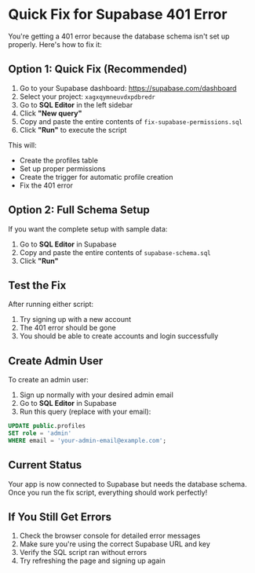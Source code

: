 # Quick Fix for Supabase 401 Error

You're getting a 401 error because the database schema isn't set up properly. Here's how to fix it:

## Option 1: Quick Fix (Recommended)

1. Go to your Supabase dashboard: https://supabase.com/dashboard
2. Select your project: `xagxqymneuvdxpdbredr`
3. Go to **SQL Editor** in the left sidebar
4. Click **"New query"**
5. Copy and paste the entire contents of `fix-supabase-permissions.sql`
6. Click **"Run"** to execute the script

This will:
- Create the profiles table
- Set up proper permissions
- Create the trigger for automatic profile creation
- Fix the 401 error

## Option 2: Full Schema Setup

If you want the complete setup with sample data:

1. Go to **SQL Editor** in Supabase
2. Copy and paste the entire contents of `supabase-schema.sql`
3. Click **"Run"**

## Test the Fix

After running either script:

1. Try signing up with a new account
2. The 401 error should be gone
3. You should be able to create accounts and login successfully

## Create Admin User

To create an admin user:

1. Sign up normally with your desired admin email
2. Go to **SQL Editor** in Supabase
3. Run this query (replace with your email):

```sql
UPDATE public.profiles 
SET role = 'admin' 
WHERE email = 'your-admin-email@example.com';
```

## Current Status

Your app is now connected to Supabase but needs the database schema. Once you run the fix script, everything should work perfectly!

## If You Still Get Errors

1. Check the browser console for detailed error messages
2. Make sure you're using the correct Supabase URL and key
3. Verify the SQL script ran without errors
4. Try refreshing the page and signing up again